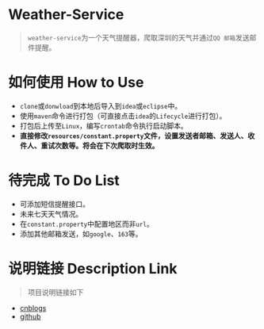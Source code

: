 # Weather-Service 

> `weather-service`为一个天气提醒器，爬取深圳的天气并通过`QQ 邮箱`发送邮件提醒。

# 如何使用 How to Use

* `clone`或`donwload`到本地后导入到`idea`或`eclipse`中。
* 使用`maven`命令进行打包（可直接点击`idea`的`Lifecycle`进行打包）。
* 打包后上传至`Linux`，编写`crontab`命令执行启动脚本。
* **直接修改`resources/constant.property`文件，设置发送者邮箱、发送人、收件人、重试次数等。将会在下次爬取时生效。**

# 待完成 To Do List 

* 可添加短信提醒接口。
* 未来七天天气情况。
* 在`constant.property`中配置地区而非`url`。
* 添加其他邮箱发送，如`google`、`163`等。

# 说明链接 Description Link 

> 项目说明链接如下 
 
* [cnblogs](http://www.cnblogs.com/leesf456/p/7629176.html)  
* [github](https://leesf.github.io/technique/2017/10/08/crawl-weather-infomation-and-send-email/)
